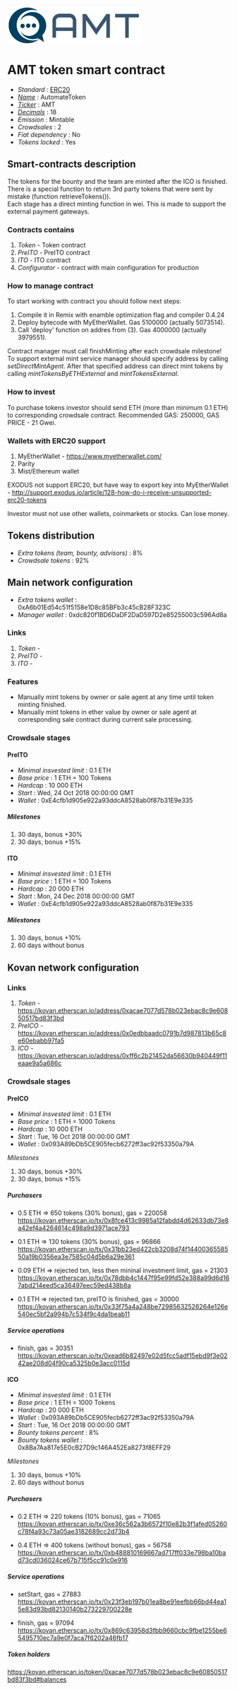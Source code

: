![AutomateToken](logo.png "AutomateToken")

# AMT token smart contract

* _Standard_        : [ERC20](https://github.com/ethereum/EIPs/blob/master/EIPS/eip-20.md)
* _[Name](https://github.com/ethereum/EIPs/blob/master/EIPS/eip-20.md#name)_            : AutomateToken
* _[Ticker](https://github.com/ethereum/EIPs/blob/master/EIPS/eip-20.md#symbol)_          : AMT
* _[Decimals](https://github.com/ethereum/EIPs/blob/master/EIPS/eip-20.md#decimals)_        : 18
* _Emission_        : Mintable
* _Crowdsales_      : 2
* _Fiat dependency_ : No
* _Tokens locked_   : Yes

## Smart-contracts description

The tokens for the bounty and the team are minted after the ICO  is finished.  
There is a special function to return 3rd party tokens that were sent by mistake (function retrieveTokens()).  
Each stage has a direct minting function in wei. This is made to support the external payment gateways.

### Contracts contains
1. _Token_ - Token contract
2. _PreITO_ - PreITO contract
3. _ITO_ - ITO contract
4. _Configurator_ - contract with main configuration for production

### How to manage contract
To start working with contract you should follow next steps:
1. Compile it in Remix with enamble optimization flag and compiler 0.4.24
2. Deploy bytecode with MyEtherWallet. Gas 5100000 (actually 5073514).
3. Call 'deploy' function on addres from (3). Gas 4000000 (actually 3979551). 

Contract manager must call finishMinting after each crowdsale milestone!
To support external mint service manager should specify address by calling _setDirectMintAgent_. After that specified address can direct mint tokens by calling _mintTokensByETHExternal_ and _mintTokensExternal_.

### How to invest
To purchase tokens investor should send ETH (more than minimum 0.1 ETH) to corresponding crowdsale contract.
Recommended GAS: 250000, GAS PRICE - 21 Gwei.

### Wallets with ERC20 support
1. MyEtherWallet - https://www.myetherwallet.com/
2. Parity 
3. Mist/Ethereum wallet

EXODUS not support ERC20, but have way to export key into MyEtherWallet - http://support.exodus.io/article/128-how-do-i-receive-unsupported-erc20-tokens

Investor must not use other wallets, coinmarkets or stocks. Can lose money.

## Tokens distribution

* _Extra tokens (team, bounty, advisors)_       : 8%
* _Crowdsale tokens_                            : 92%

## Main network configuration

* _Extra tokens wallet_        : 0xA6b01Ed54c51f5158e1D8c85BFb3c45cB28F323C
* _Manager wallet_             : 0xdc820f1BD6DaDF2DaD597D2e85255003c596Ad8a

### Links
1. _Token_ - 
2. _PreITO_ - 
3. _ITO_ - 

### Features
* Manually mint tokens by owner or sale agent at any time until token minting finished. 
* Manually mint tokens in ether value by owner or sale agent at corresponding sale contract during current sale processing. 

### Crowdsale stages

#### PreITO
* _Minimal insvested limit_     : 0.1 ETH
* _Base price_                  : 1 ETH = 100 Tokens
* _Hardcap_                     : 10 000 ETH
* _Start_                       : Wed, 24 Oct 2018 00:00:00 GMT
* _Wallet_                      : 0xE4cfb1d905e922a93ddcA8528ab0f87b31E9e335

##### Milestones
1. 30 days, bonus +30%
2. 30 days, bonus +15%

#### ITO
* _Minimal insvested limit_     : 0.1 ETH
* _Base price_                  : 1 ETH = 100 Tokens
* _Hardcap_                     : 20 000 ETH
* _Start_                       : Mon, 24 Dec 2018 00:00:00 GMT
* _Wallet_                      : 0xE4cfb1d905e922a93ddcA8528ab0f87b31E9e335
 
##### Milestones
1. 30 days, bonus +10%
2. 60 days without bonus


## Kovan network configuration 

### Links
1. _Token_ - https://kovan.etherscan.io/address/0xacae7077d578b023ebac8c9e60850517bd83f3bd
2. _PreICO_ - https://kovan.etherscan.io/address/0x0edbbaadc0791b7d987813b65c8e60ebabb97fa5
3. _ICO_ - https://kovan.etherscan.io/address/0xff6c2b21452da56630b940449f11eaae9a5a686c


### Crowdsale stages

#### PreICO

* _Minimal insvested limit_     : 0.1 ETH
* _Base price_                  : 1 ETH = 1000 Tokens
* _Hardcap_                     : 10 000 ETH
* _Start_                       : Tue, 16 Oct 2018 00:00:00 GMT
* _Wallet_                      : 0x093A89bDb5CE905fecb6272ff3ac92f53350a79A

_Milestones_

1. 30 days, bonus +30%
2. 30 days, bonus +15%

##### Purchasers

* 0.5 ETH => 650 tokens (30% bonus), gas = 220058
https://kovan.etherscan.io/tx/0x8fce413c9985a12fabdd4d62633db73e8a42ef4a4264614c498a9d3971ace793

* 0.1 ETH =>  130 tokens (30% bonus), gas = 96866
https://kovan.etherscan.io/tx/0x31bb23ed422cb3208d74f1440036558550a19b0356ea3e7585c04d5b6a29e361

* 0.09 ETH => rejected txn, less then mininal investment limit, gas = 21303
https://kovan.etherscan.io/tx/0x78dbb4c1447f95e99fd52e388a99d6d167abd214eed5ca36497eec59ed438b8a

* 0.1 ETH => rejected txn, preITO is finished, gas = 30000
https://kovan.etherscan.io/tx/0x33f75a4a248be72985632526264e126e540ec5bf2a994b7c534f9c4da1beab11

##### Service operations

* finish, gas = 30351
https://kovan.etherscan.io/tx/0xead6b82497e02d5fcc5adf15ebd9f3e0242ae208d04f90ca5325b0e3acc0115d

#### ICO

* _Minimal insvested limit_     : 0.1 ETH
* _Base price_                  : 1 ETH = 1000 Tokens
* _Hardcap_                     : 20 000 ETH
* _Wallet_                      : 0x093A89bDb5CE905fecb6272ff3ac92f53350a79A
* _Start_                       : Tue, 16 Oct 2018 00:00:00 GMT
* _Bounty tokens percent_       : 8%
* _Bounty tokens wallet_        : 0x8Ba7Aa817e5E0cB27D9c146A452Ea8273f8EFF29

_Milestones_

1. 30 days, bonus +10%
2. 60 days without bonus

##### Purchasers
  
* 0.2 ETH => 220 tokens (10% bonus), gas = 71065
https://kovan.etherscan.io/tx/0xe36c562a3b6572f10e82b3f1afed05260c78f4a93c73a05ae3182689cc2d73b4

* 0.4 ETH => 400 tokens (without bonus), gas = 56758
https://kovan.etherscan.io/tx/0xb488810169667ad717ff033e798ba10bad73cd036024ce67b715f5cc91c0e916

##### Service operations

* setStart, gas = 27883
https://kovan.etherscan.io/tx/0x23f3eb197b01ea8be91eefbb66bd44ea15e83d93bd82130140b273229700228e

* finish, gas = 97094
https://kovan.etherscan.io/tx/0x869c63958d3fbb9660cbc9fbe1255be65495710ec7a9e0f7aca7f6202a46fb17

##### Token holders

https://kovan.etherscan.io/token/0xacae7077d578b023ebac8c9e60850517bd83f3bd#balances
